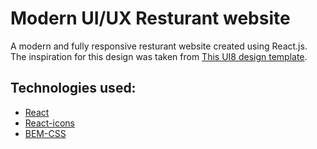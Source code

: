 # Modern UI/UX Resturant website

A modern and fully responsive resturant website created using React.js. The inspiration for this design was taken from [This UI8 design template](https://ui8.net/iqonicdesign/products/gericht-restaurant-website-ui-in-figma).

## Technologies used:

- [React](https://reactjs.org/)
- [React-icons](https://react-icons.netlify.com/)
- [BEM-CSS](https://en.bem.info/)
